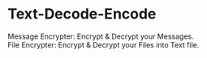 <h1>Text-Decode-Encode</h1>

<p>Message Encrypter: Encrypt & Decrypt your Messages.<br>File Encrypter: Encrypt & Decrypt your Files into Text file.</p>